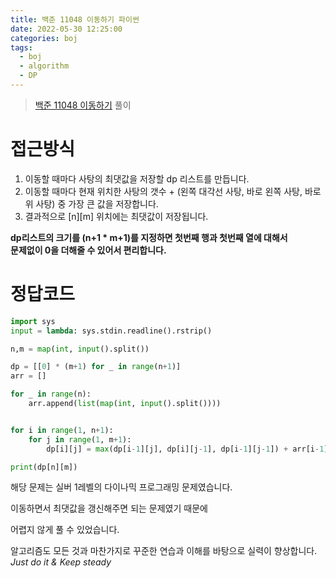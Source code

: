 ```yaml
---
title: 백준 11048 이동하기 파이썬
date: 2022-05-30 12:25:00
categories: boj
tags:
  - boj
  - algorithm
  - DP
---
```



> [백준 11048 이동하기](https://www.acmicpc.net/problem/11048) 풀이

# 접근방식
1. 이동할 때마다 사탕의 최댓값을 저장할 dp 리스트를 만듭니다.
2. 이동할 때마다 현재 위치한 사탕의 갯수 + (왼쪽 대각선 사탕, 바로 왼쪽 사탕, 바로 위 사탕)
중 가장 큰 값을 저장합니다.
3. 결과적으로 [n][m] 위치에는 최댓값이 저장됩니다.

**dp리스트의 크기를 (n+1 * m+1)를 지정하면 첫번째 행과 첫번째 열에 대해서     
문제없이 0을 더해줄 수 있어서 편리합니다.**

# 정답코드
~~~python
import sys
input = lambda: sys.stdin.readline().rstrip()

n,m = map(int, input().split())

dp = [[0] * (m+1) for _ in range(n+1)]
arr = []

for _ in range(n):
    arr.append(list(map(int, input().split())))


for i in range(1, n+1):
    for j in range(1, m+1):
        dp[i][j] = max(dp[i-1][j], dp[i][j-1], dp[i-1][j-1]) + arr[i-1][j-1]

print(dp[n][m])
~~~

해당 문제는 실버 1레벨의 다이나믹 프로그래밍 문제였습니다.

이동하면서 최댓값을 갱신해주면 되는 문제였기 때문에   

어렵지 않게 풀 수 있었습니다.

알고리즘도 모든 것과 마찬가지로 꾸준한 연습과 이해를 바탕으로 실력이 향상합니다.    
*Just do it & Keep steady*
